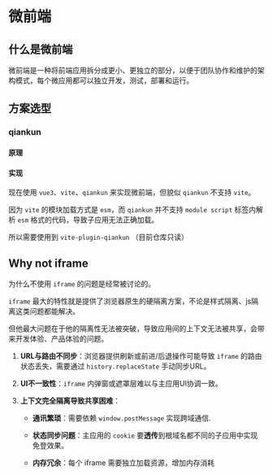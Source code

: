 # 微前端

## 什么是微前端

微前端是一种将前端应用拆分成更小、更独立的部分，以便于团队协作和维护的架构模式，每个微应用都可以独立开发，测试，部署和运行。

## 方案选型

### qiankun

#### 原理

#### 实现

现在使用 `vue3`、`vite`、`qiankun` 来实现微前端，但貌似 `qiankun` 不支持 `vite`。

因为 `vite` 的模块加载方式是 `esm`，而 `qiankun` 并不支持 `module script` 标签内解析 `esm` 格式的代码，导致子应用无法正确加载。

所以需要使用到 `vite-plugin-qiankun` （目前仓库只读）

## Why not iframe

为什么不使用 `iframe` 的问题是经常被讨论的。

`iframe` 最大的特性就是提供了浏览器原生的硬隔离方案，不论是样式隔离、js隔离这类问题都能解决。

但他最大问题在于他的隔离性无法被突破，导致应用间的上下文无法被共享，会带来开发体验、产品体验的问题。

1. **URL与路由不同步**：浏览器提供刷新或前进/后退操作可能导致 `iframe` 的路由状态丢失，需要通过 `history.replaceState` 手动同步URL。

2. **UI不一致性**：`iframe` 内弹窗或遮罩层难以与主应用UI协调一致。

3. **上下文完全隔离导致共享困难**：

    * **通讯繁琐**：需要依赖 `window.postMessage` 实现跨域通信.

    * **状态同步问题**：主应用的 `cookie` 要**透传**到根域名都不同的子应用中实现免登效果。

    * **内存冗余**：每个 iframe 需要独立加载资源，增加内存消耗